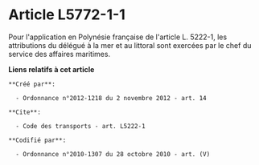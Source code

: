 # Article L5772-1-1

Pour l'application en Polynésie française de l'article L. 5222-1, les attributions du délégué à la mer et au littoral sont
exercées par le chef du service des affaires maritimes.

**Liens relatifs à cet article**

	**Créé par**:

	  - Ordonnance n°2012-1218 du 2 novembre 2012 - art. 14

	**Cite**:

	  - Code des transports - art. L5222-1

	**Codifié par**:

	  - Ordonnance n°2010-1307 du 28 octobre 2010 - art. (V)
